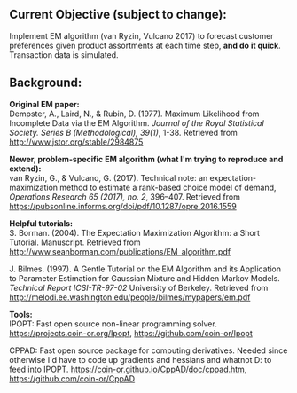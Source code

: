 ## Current Objective (subject to change):
Implement EM algorithm (van Ryzin, Vulcano 2017) to forecast customer preferences given product assortments at each time step, **and do it quick**. Transaction data is simulated.

## Background:
**Original EM paper:**  
Dempster, A., Laird, N., & Rubin, D. (1977). Maximum Likelihood from Incomplete Data via the EM Algorithm. *Journal of the Royal Statistical Society. Series B (Methodological), 39(1)*, 1-38. Retrieved from http://www.jstor.org/stable/2984875

**Newer, problem-specific EM algorithm (what I'm trying to reproduce and extend):**  
van Ryzin, G., & Vulcano, G. (2017). Technical note: an expectation-maximization method to
estimate a rank-based choice model of demand, *Operations Research 65 (2017), no. 2*, 396–407. Retrieved from https://pubsonline.informs.org/doi/pdf/10.1287/opre.2016.1559

**Helpful tutorials:**  
S. Borman. (2004). The Expectation Maximization Algorithm: a Short Tutorial. Manuscript. Retrieved from http://www.seanborman.com/publications/EM_algorithm.pdf  

J. Bilmes. (1997). A Gentle Tutorial on the EM Algorithm and its Application to Parameter Estimation for
Gaussian Mixture and Hidden Markov Models. *Technical Report ICSI-TR-97-02* University of
Berkeley. Retrieved from http://melodi.ee.washington.edu/people/bilmes/mypapers/em.pdf

**Tools:**  
IPOPT: Fast open source non-linear programming solver. https://projects.coin-or.org/Ipopt, https://github.com/coin-or/Ipopt  

CPPAD: Fast open source package for computing derivatives. Needed since otherwise I'd have to code up gradients and hessians and whatnot D: to feed into IPOPT. https://coin-or.github.io/CppAD/doc/cppad.htm, https://github.com/coin-or/CppAD

